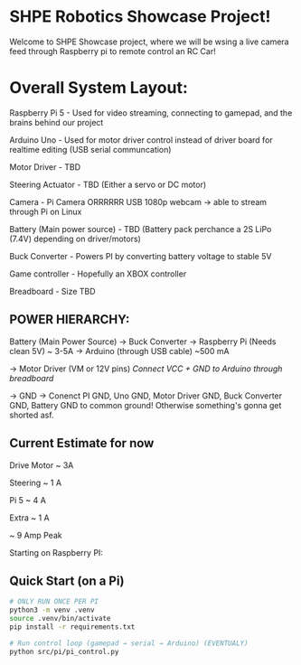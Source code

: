 # SHPE Robotics Showcase Project!

Welcome to SHPE Showcase project, where we will be wsing a live camera feed through Raspberry pi to remote control an RC Car!



# Overall System Layout:

Raspberry Pi 5 - Used for video streaming, connecting to gamepad, and the brains behind our project

Arduino Uno - Used for motor driver control instead of driver board for realtime editing (USB serial communcation)

Motor Driver - TBD

Steering Actuator - TBD (Either a servo or DC motor)

Camera - Pi Camera ORRRRRR USB 1080p webcam -> able to stream through Pi on Linux

Battery (Main power source) - TBD (Battery pack perchance a 2S LiPo (7.4V) depending on driver/motors)

Buck Converter - Powers PI by converting battery voltage to stable 5V

Game controller - Hopefully an XBOX controller

Breadboard - Size TBD


## POWER HIERARCHY:


Battery (Main Power Source)
  -> Buck Converter -> Raspberry Pi (Needs clean 5V) ~ 3-5A -> Arduino (through USB cable) ~500 mA
  
  -> Motor Driver (VM or 12V pins) *Connect VCC + GND to Arduino through breadboard*
  
  -> GND -> Conenct PI GND, Uno GND, Motor Driver GND, Buck Converter GND, Battery GND to common ground! Otherwise something's gonna get shorted asf.

## Current Estimate for now

Drive Motor ~ 3A

Steering    ~ 1 A

Pi 5        ~ 4 A

Extra       ~ 1 A

  ~ 9 Amp Peak

Starting on Raspberry PI:
## Quick Start (on a Pi)
```bash
# ONLY RUN ONCE PER PI
python3 -m venv .venv
source .venv/bin/activate
pip install -r requirements.txt

# Run control loop (gamepad → serial → Arduino) (EVENTUALY)
python src/pi/pi_control.py

